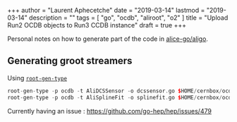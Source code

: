 +++
author = "Laurent Aphecetche"
date = "2019-03-14"
lastmod = "2019-03-14"
description = ""
tags = [ "go", "ocdb", "aliroot", "o2" ]
title = "Upload Run2 OCDB objects to Run3 CCDB instance"
draft = true
+++

Personal notes on how to generate part of the code in [alice-go/aligo](https://github.com/alice-go/aligo).

## Generating groot streamers

Using [`root-gen-type`](https://github.com/go-hep/hep/tree/master/groot/cmd/root-gen-type)

```c++
root-gen-type -p ocdb -t AliDCSSensor -o dcssensor.go $HOME/cernbox/ocdbs/2018/OCDB/GRP/GRP/Data/Run295820_295820_v1_s0.root
root-gen-type -p ocdb -t AliSplineFit -o splinefit.go $HOME/cernbox/ocdbs/2018/OCDB/GRP/GRP/Data/Run295820_295820_v1_s0.root
```

Currently having an issue : https://github.com/go-hep/hep/issues/479


